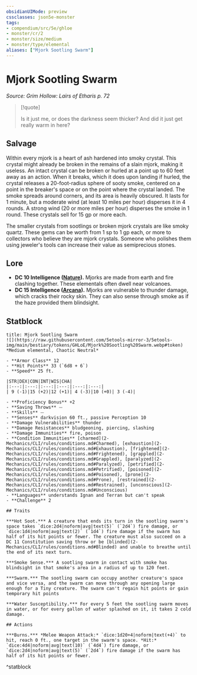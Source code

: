 ```yaml
---
obsidianUIMode: preview
cssclasses: json5e-monster
tags:
- compendium/src/5e/ghloe
- monster/cr/2
- monster/size/medium
- monster/type/elemental
aliases: ["Mjork Sootling Swarm"]
---
```

# Mjork Sootling Swarm
*Source: Grim Hollow: Lairs of Etharis p. 72*  

> [!quote]  
> 
> Is it just me, or does the darkness seem thicker? And did it just get really warm in here?

## Salvage

Within every mjork is a heart of ash hardened into smoky crystal. This crystal might already be broken in the remains of a slain mjork, making it useless. An intact crystal can be broken or hurled at a point up to 60 feet away as an action. When it breaks, which it does upon landing if hurled, the crystal releases a 20-foot-radius sphere of sooty smoke, centered on a point in the breaker's space or on the point where the crystal landed. The smoke spreads around corners, and its area is heavily obscured. It lasts for 1 minute, but a moderate wind (at least 10 miles per hour) disperses it in 4 rounds. A strong wind (20 or more miles per hour) disperses the smoke in 1 round. These crystals sell for 15 gp or more each.

The smaller crystals from sootlings or broken mjork crystals are like smoky quartz. These gems can be worth from 1 sp to 1 gp each, or more to collectors who believe they are mjork crystals. Someone who polishes them using jeweler's tools can increase their value as semiprecious stones.

## Lore

- **DC 10 Intelligence ([Nature](2-Mechanics/CLI/rules/skills.md#Nature)).** Mjorks are made from earth and fire clashing together. These elementals often dwell near volcanoes.  
- **DC 15 Intelligence ([Arcana](2-Mechanics/CLI/rules/skills.md#Arcana)).** Mjorks are vulnerable to thunder damage, which cracks their rocky skin. They can also sense through smoke as if the haze provided them blindsight.  

## Statblock

```ad-statblock
title: Mjork Sootling Swarm
![](https://raw.githubusercontent.com/5etools-mirror-3/5etools-img/main/bestiary/tokens/GHLoE/Mjork%20Sootling%20Swarm.webp#token)
*Medium elemental, Chaotic Neutral*

- **Armor Class** 12
- **Hit Points** 33 (`6d8 + 6`)
- **Speed** 25 ft.

|STR|DEX|CON|INT|WIS|CHA|
|:---:|:---:|:---:|:---:|:---:|:---:|
| 9 (-1)|15 (+2)|12 (+1)| 4 (-3)|10 (+0)| 3 (-4)|

- **Proficiency Bonus** +2
- **Saving Throws** ⏤
- **Skills** ⏤
- **Senses** darkvision 60 ft., passive Perception 10
- **Damage Vulnerabilities** thunder
- **Damage Resistances** bludgeoning, piercing, slashing
- **Damage Immunities** fire, poison
- **Condition Immunities** [charmed](2-Mechanics/CLI/rules/conditions.md#Charmed), [exhaustion](2-Mechanics/CLI/rules/conditions.md#Exhaustion), [frightened](2-Mechanics/CLI/rules/conditions.md#Frightened), [grappled](2-Mechanics/CLI/rules/conditions.md#Grappled), [paralyzed](2-Mechanics/CLI/rules/conditions.md#Paralyzed), [petrified](2-Mechanics/CLI/rules/conditions.md#Petrified), [poisoned](2-Mechanics/CLI/rules/conditions.md#Poisoned), [prone](2-Mechanics/CLI/rules/conditions.md#Prone), [restrained](2-Mechanics/CLI/rules/conditions.md#Restrained), [unconscious](2-Mechanics/CLI/rules/conditions.md#Unconscious)
- **Languages** understands Ignan and Terran but can't speak
- **Challenge** 2

## Traits

***Hot Soot.*** A creature that ends its turn in the sootling swarm's space takes `dice:2d4|noform|avg|text(5)` (`2d4`) fire damage, or `dice:1d4|noform|avg|text(2)` (`1d4`) fire damage if the swarm has half of its hit points or fewer. The creature must also succeed on a DC 11 Constitution saving throw or be [blinded](2-Mechanics/CLI/rules/conditions.md#Blinded) and unable to breathe until the end of its next turn.

***Smoke Sense.*** A sootling swarm in contact with smoke has blindsight in that smoke's area in a radius of up to 120 feet.

***Swarm.*** The sootling swarm can occupy another creature's space and vice versa, and the swarm can move through any opening large enough for a Tiny creature. The swarm can't regain hit points or gain temporary hit points

***Water Susceptibility.*** For every 5 feet the sootling swarm moves in water, or for every gallon of water splashed on it, it takes 2 cold damage.

## Actions

***Burns.*** *Melee Weapon Attack:* `dice:1d20+4|noform|text(+4)` to hit, reach 0 ft., one target in the swarm's space. *Hit:* `dice:4d4|noform|avg|text(10)` (`4d4`) fire damage, or `dice:2d4|noform|avg|text(5)` (`2d4`) fire damage if the swarm has half of its hit points or fewer.
```
^statblock
